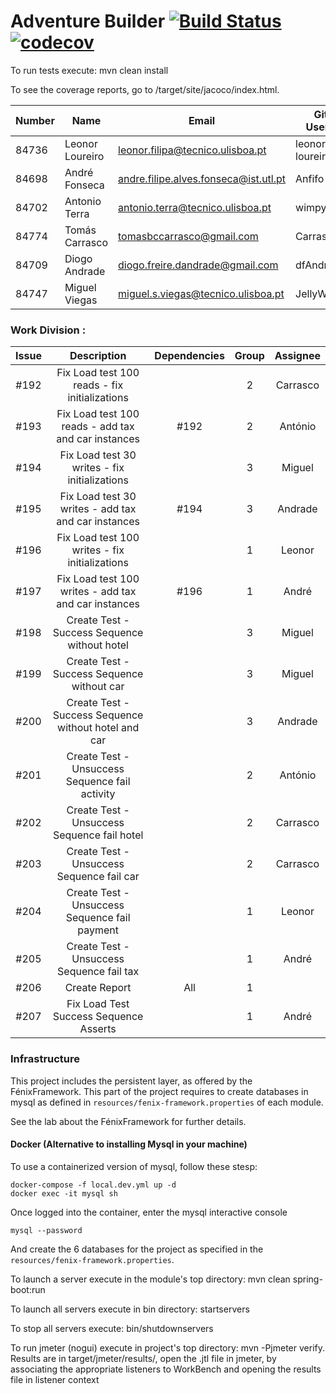 # Adventure Builder [![Build Status](https://travis-ci.com/tecnico-softeng/es18tg_06-project.svg?token=TzeQEgtqUtSfbxXNgbUu&branch=develop)](https://travis-ci.com/tecnico-softeng/prototype-2018) [![codecov](https://codecov.io/gh/tecnico-softeng/prototype-2018/branch/master/graph/badge.svg?token=OPjXGqoNEm)](https://codecov.io/gh/tecnico-softeng/prototype-2018)

To run tests execute: mvn clean install

To see the coverage reports, go to <module name>/target/site/jacoco/index.html.


|   Number   |          Name           |            Email                     |   GitHub Username  | Group |
| ---------- | ----------------------- | ------------------------------------ | ------------------ | ----- |
|   84736    | Leonor Loureiro         | leonor.filipa@tecnico.ulisboa.pt     | leonor-loureiro    |   1   |
|   84698    | André Fonseca           | andre.filipe.alves.fonseca@ist.utl.pt| Anfifo             |   1   |
|   84702    | Antonio Terra           | antonio.terra@tecnico.ulisboa.pt     | wimpytoaster       |   2   |
|   84774    | Tomás Carrasco          | tomasbccarrasco@gmail.com            | CarrascoII         |   2   |
|   84709    | Diogo Andrade           | diogo.freire.dandrade@gmail.com      | dfAndrade          |   3   |
|   84747    | Miguel Viegas           | miguel.s.viegas@tecnico.ulisboa.pt   | JellyWellyBelly    |   3   |

### **Work Division :**

| Issue |                      Description                     | Dependencies | Group | Assignee |
|:-----:|:----------------------------------------------------:|:------------:|:-----:|:--------:|
|  #192 |     Fix Load test 100 reads - fix initializations    |              |   2   | Carrasco |
|  #193 |  Fix Load test 100 reads - add tax and car instances |     #192     |   2   |  António |
|  #194 |     Fix Load test 30 writes - fix initializations    |              |   3   |  Miguel  |
|  #195 |  Fix Load test 30 writes - add tax and car instances |     #194     |   3   |  Andrade |
|  #196 |    Fix Load test 100 writes - fix initializations    |              |   1   |  Leonor  |
|  #197 | Fix Load test 100 writes - add tax and car instances |     #196     |   1   |   André  |
|  #198 |     Create Test - Success Sequence without hotel     |              |   3   |  Miguel  |
|  #199 |      Create Test - Success Sequence without car      |              |   3   |  Miguel  |
|  #200 | Create Test - Success Sequence without hotel and car |              |   3   |  Andrade |
|  #201 |    Create Test - Unsuccess Sequence fail activity    |              |   2   |  António |
|  #202 |      Create Test - Unsuccess Sequence fail hotel     |              |   2   | Carrasco |
|  #203 |       Create Test - Unsuccess Sequence fail car      |              |   2   | Carrasco |
|  #204 |     Create Test - Unsuccess Sequence fail payment    |              |   1   |  Leonor  |
|  #205 |       Create Test - Unsuccess Sequence fail tax      |              |   1   |   André  |
|  #206 |                     Create Report                    |      All     |   1   |          |
|  #207 |        Fix Load Test Success Sequence Asserts        |              |   1   |   André  |

### Infrastructure

This project includes the persistent layer, as offered by the FénixFramework.
This part of the project requires to create databases in mysql as defined in `resources/fenix-framework.properties` of each module.

See the lab about the FénixFramework for further details.

#### Docker (Alternative to installing Mysql in your machine)

To use a containerized version of mysql, follow these stesp:

```
docker-compose -f local.dev.yml up -d
docker exec -it mysql sh
```

Once logged into the container, enter the mysql interactive console

```
mysql --password
```

And create the 6 databases for the project as specified in
the `resources/fenix-framework.properties`.

To launch a server execute in the module's top directory: mvn clean spring-boot:run

To launch all servers execute in bin directory: startservers

To stop all servers execute: bin/shutdownservers

To run jmeter (nogui) execute in project's top directory: mvn -Pjmeter verify. Results are in target/jmeter/results/, open the .jtl file in jmeter, by associating the appropriate listeners to WorkBench and opening the results file in listener context

